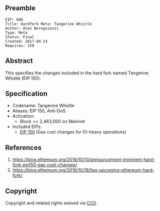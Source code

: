 ## Preamble

    EIP: 608
    Title: Hardfork Meta: Tangerine Whistle
    Author: Alex Beregszaszi
    Type: Meta
    Status: Final
    Created: 2017-04-23
    Requires: 150

## Abstract

This specifies the changes included in the hard fork named Tangerine Whistle (EIP 150).

## Specification

- Codename: Tangerine Whistle
- Aliases: EIP 150, Anti-DoS
- Activation:
  - Block >= 2,463,000 on Mainnet
- Included EIPs:
  - [EIP 150](https://github.com/ethereum/EIPs/blob/master/EIPS/eip-0150.md) (Gas cost changes for IO-heavy operations)
  
## References

1. https://blog.ethereum.org/2016/10/13/announcement-imminent-hard-fork-eip150-gas-cost-changes/
2. https://blog.ethereum.org/2016/10/18/faq-upcoming-ethereum-hard-fork/

## Copyright

Copyright and related rights waived via [CC0](https://creativecommons.org/publicdomain/zero/1.0/).
